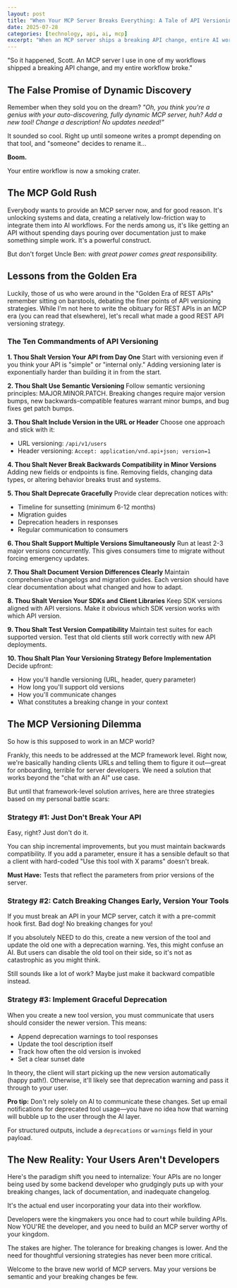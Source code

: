 ```yaml
---
layout: post
title: "When Your MCP Server Breaks Everything: A Tale of API Versioning"
date: 2025-07-28
categories: [technology, api, ai, mcp]
excerpt: "When an MCP server ships a breaking API change, entire AI workflows can come crashing down. Learn from the hard-won lessons of REST API versioning and discover three practical strategies to prevent your MCP server from becoming the next workflow-breaking villain. Because in the world of AI integrations, your users aren't developers who can adapt—they're people whose workflows depend on your stability."
---
```

"So it happened, Scott. An MCP server I use in one of my workflows shipped a breaking API change, and my entire workflow broke."

## The False Promise of Dynamic Discovery

Remember when they sold you on the dream? *"Oh, you think you're a genius with your auto-discovering, fully dynamic MCP server, huh? Add a new tool! Change a description! No updates needed!"* 

It sounded so cool. Right up until someone writes a prompt depending on that tool, and "someone" decides to rename it... 

**Boom.**

Your entire workflow is now a smoking crater.

## The MCP Gold Rush

Everybody wants to provide an MCP server now, and for good reason. It's unlocking systems and data, creating a relatively low-friction way to integrate them into AI workflows. For the nerds among us, it's like getting an API without spending days pouring over documentation just to make something simple work. It's a powerful construct.

But don't forget Uncle Ben: *with great power comes great responsibility.*

## Lessons from the Golden Era

Luckily, those of us who were around in the "Golden Era of REST APIs" remember sitting on barstools, debating the finer points of API versioning strategies. While I'm not here to write the obituary for REST APIs in an MCP era (you can read that elsewhere), let's recall what made a good REST API versioning strategy.

### The Ten Commandments of API Versioning

**1. Thou Shalt Version Your API from Day One**
Start with versioning even if you think your API is "simple" or "internal only." Adding versioning later is exponentially harder than building it in from the start.

**2. Thou Shalt Use Semantic Versioning**
Follow semantic versioning principles: MAJOR.MINOR.PATCH. Breaking changes require major version bumps, new backwards-compatible features warrant minor bumps, and bug fixes get patch bumps.

**3. Thou Shalt Include Version in the URL or Header**
Choose one approach and stick with it:
- URL versioning: `/api/v1/users`
- Header versioning: `Accept: application/vnd.api+json; version=1`

**4. Thou Shalt Never Break Backwards Compatibility in Minor Versions**
Adding new fields or endpoints is fine. Removing fields, changing data types, or altering behavior breaks trust and systems.

**5. Thou Shalt Deprecate Gracefully**
Provide clear deprecation notices with:
- Timeline for sunsetting (minimum 6-12 months)
- Migration guides
- Deprecation headers in responses
- Regular communication to consumers

**6. Thou Shalt Support Multiple Versions Simultaneously**
Run at least 2-3 major versions concurrently. This gives consumers time to migrate without forcing emergency updates.

**7. Thou Shalt Document Version Differences Clearly**
Maintain comprehensive changelogs and migration guides. Each version should have clear documentation about what changed and how to adapt.

**8. Thou Shalt Version Your SDKs and Client Libraries**
Keep SDK versions aligned with API versions. Make it obvious which SDK version works with which API version.

**9. Thou Shalt Test Version Compatibility**
Maintain test suites for each supported version. Test that old clients still work correctly with new API deployments.

**10. Thou Shalt Plan Your Versioning Strategy Before Implementation**
Decide upfront:
- How you'll handle versioning (URL, header, query parameter)
- How long you'll support old versions
- How you'll communicate changes
- What constitutes a breaking change in your context

## The MCP Versioning Dilemma

So how is this supposed to work in an MCP world?

Frankly, this needs to be addressed at the MCP framework level. Right now, we're basically handing clients URLs and telling them to figure it out—great for onboarding, terrible for server developers. We need a solution that works beyond the "chat with an AI" use case.

But until that framework-level solution arrives, here are three strategies based on my personal battle scars:

### Strategy #1: Just Don't Break Your API

Easy, right? Just don't do it. 

You can ship incremental improvements, but you must maintain backwards compatibility. If you add a parameter, ensure it has a sensible default so that a client with hard-coded "Use this tool with X params" doesn't break.

**Must Have:** Tests that reflect the parameters from prior versions of the server.

### Strategy #2: Catch Breaking Changes Early, Version Your Tools

If you must break an API in your MCP server, catch it with a pre-commit hook first. Bad dog! No breaking changes for you!

If you absolutely NEED to do this, create a new version of the tool and update the old one with a deprecation warning. Yes, this might confuse an AI. But users can disable the old tool on their side, so it's not as catastrophic as you might think.

Still sounds like a lot of work? Maybe just make it backward compatible instead.

### Strategy #3: Implement Graceful Deprecation

When you create a new tool version, you must communicate that users should consider the newer version. This means:

- Append deprecation warnings to tool responses
- Update the tool description itself
- Track how often the old version is invoked
- Set a clear sunset date

In theory, the client will start picking up the new version automatically (happy path!). Otherwise, it'll likely see that deprecation warning and pass it through to your user.

**Pro tip:** Don't rely solely on AI to communicate these changes. Set up email notifications for deprecated tool usage—you have no idea how that warning will bubble up to the user through the AI layer.

For structured outputs, include a `deprecations` or `warnings` field in your payload.

## The New Reality: Your Users Aren't Developers

Here's the paradigm shift you need to internalize: Your APIs are no longer being used by some backend developer who grudgingly puts up with your breaking changes, lack of documentation, and inadequate changelog. 

It's the actual end user incorporating your data into their workflow.

Developers were the kingmakers you once had to court while building APIs. Now YOU'RE the developer, and you need to build an MCP server worthy of your kingdom.

The stakes are higher. The tolerance for breaking changes is lower. And the need for thoughtful versioning strategies has never been more critical.

Welcome to the brave new world of MCP servers. May your versions be semantic and your breaking changes be few.